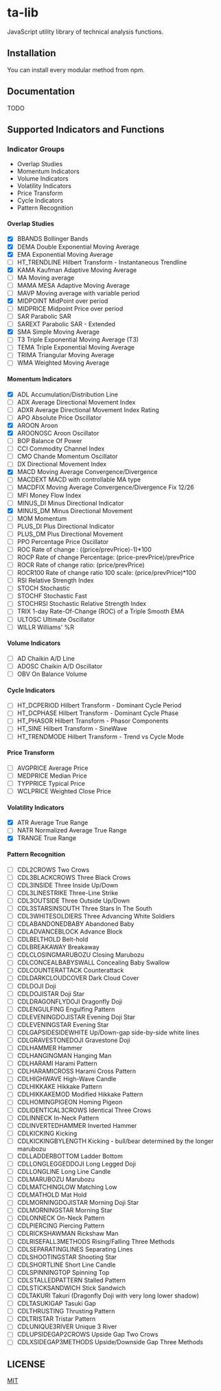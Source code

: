 # ta-lib
JavaScript utility library of technical analysis functions.

## Installation

You can install every modular method from npm.

## Documentation

TODO

## Supported Indicators and Functions

### Indicator Groups

* Overlap Studies
* Momentum Indicators
* Volume Indicators
* Volatility Indicators
* Price Transform
* Cycle Indicators
* Pattern Recognition

#### Overlap Studies

- [x] BBANDS               Bollinger Bands
- [x] DEMA                 Double Exponential Moving Average
- [x] EMA                  Exponential Moving Average
- [ ] HT_TRENDLINE         Hilbert Transform - Instantaneous Trendline
- [x] KAMA                 Kaufman Adaptive Moving Average
- [ ] MA                   Moving average
- [ ] MAMA                 MESA Adaptive Moving Average
- [ ] MAVP                 Moving average with variable period
- [x] MIDPOINT             MidPoint over period
- [ ] MIDPRICE             Midpoint Price over period
- [ ] SAR                  Parabolic SAR
- [ ] SAREXT               Parabolic SAR - Extended
- [x] SMA                  Simple Moving Average
- [ ] T3                   Triple Exponential Moving Average (T3)
- [ ] TEMA                 Triple Exponential Moving Average
- [ ] TRIMA                Triangular Moving Average
- [ ] WMA                  Weighted Moving Average

#### Momentum Indicators

- [x] ADL                  Accumulation/Distribution Line
- [ ] ADX                  Average Directional Movement Index
- [ ] ADXR                 Average Directional Movement Index Rating
- [ ] APO                  Absolute Price Oscillator
- [x] AROON                Aroon
- [x] AROONOSC             Aroon Oscillator
- [ ] BOP                  Balance Of Power
- [ ] CCI                  Commodity Channel Index
- [ ] CMO                  Chande Momentum Oscillator
- [ ] DX                   Directional Movement Index
- [x] MACD                 Moving Average Convergence/Divergence
- [ ] MACDEXT              MACD with controllable MA type
- [ ] MACDFIX              Moving Average Convergence/Divergence Fix 12/26
- [ ] MFI                  Money Flow Index
- [ ] MINUS_DI             Minus Directional Indicator
- [x] MINUS_DM             Minus Directional Movement
- [ ] MOM                  Momentum
- [ ] PLUS_DI              Plus Directional Indicator
- [ ] PLUS_DM              Plus Directional Movement
- [ ] PPO                  Percentage Price Oscillator
- [ ] ROC                  Rate of change : ((price/prevPrice)-1)*100
- [ ] ROCP                 Rate of change Percentage: (price-prevPrice)/prevPrice
- [ ] ROCR                 Rate of change ratio: (price/prevPrice)
- [ ] ROCR100              Rate of change ratio 100 scale: (price/prevPrice)*100
- [ ] RSI                  Relative Strength Index
- [ ] STOCH                Stochastic
- [ ] STOCHF               Stochastic Fast
- [ ] STOCHRSI             Stochastic Relative Strength Index
- [ ] TRIX                 1-day Rate-Of-Change (ROC) of a Triple Smooth EMA
- [ ] ULTOSC               Ultimate Oscillator
- [ ] WILLR                Williams' %R

#### Volume Indicators

- [ ] AD                   Chaikin A/D Line
- [ ] ADOSC                Chaikin A/D Oscillator
- [ ] OBV                  On Balance Volume

#### Cycle Indicators

- [ ] HT_DCPERIOD          Hilbert Transform - Dominant Cycle Period
- [ ] HT_DCPHASE           Hilbert Transform - Dominant Cycle Phase
- [ ] HT_PHASOR            Hilbert Transform - Phasor Components
- [ ] HT_SINE              Hilbert Transform - SineWave
- [ ] HT_TRENDMODE         Hilbert Transform - Trend vs Cycle Mode

#### Price Transform

- [ ] AVGPRICE             Average Price
- [ ] MEDPRICE             Median Price
- [ ] TYPPRICE             Typical Price
- [ ] WCLPRICE             Weighted Close Price

#### Volatility Indicators

- [x] ATR                  Average True Range
- [ ] NATR                 Normalized Average True Range
- [x] TRANGE               True Range

#### Pattern Recognition

- [ ] CDL2CROWS            Two Crows
- [ ] CDL3BLACKCROWS       Three Black Crows
- [ ] CDL3INSIDE           Three Inside Up/Down
- [ ] CDL3LINESTRIKE       Three-Line Strike
- [ ] CDL3OUTSIDE          Three Outside Up/Down
- [ ] CDL3STARSINSOUTH     Three Stars In The South
- [ ] CDL3WHITESOLDIERS    Three Advancing White Soldiers
- [ ] CDLABANDONEDBABY     Abandoned Baby
- [ ] CDLADVANCEBLOCK      Advance Block
- [ ] CDLBELTHOLD          Belt-hold
- [ ] CDLBREAKAWAY         Breakaway
- [ ] CDLCLOSINGMARUBOZU   Closing Marubozu
- [ ] CDLCONCEALBABYSWALL  Concealing Baby Swallow
- [ ] CDLCOUNTERATTACK     Counterattack
- [ ] CDLDARKCLOUDCOVER    Dark Cloud Cover
- [ ] CDLDOJI              Doji
- [ ] CDLDOJISTAR          Doji Star
- [ ] CDLDRAGONFLYDOJI     Dragonfly Doji
- [ ] CDLENGULFING         Engulfing Pattern
- [ ] CDLEVENINGDOJISTAR   Evening Doji Star
- [ ] CDLEVENINGSTAR       Evening Star
- [ ] CDLGAPSIDESIDEWHITE  Up/Down-gap side-by-side white lines
- [ ] CDLGRAVESTONEDOJI    Gravestone Doji
- [ ] CDLHAMMER            Hammer
- [ ] CDLHANGINGMAN        Hanging Man
- [ ] CDLHARAMI            Harami Pattern
- [ ] CDLHARAMICROSS       Harami Cross Pattern
- [ ] CDLHIGHWAVE          High-Wave Candle
- [ ] CDLHIKKAKE           Hikkake Pattern
- [ ] CDLHIKKAKEMOD        Modified Hikkake Pattern
- [ ] CDLHOMINGPIGEON      Homing Pigeon
- [ ] CDLIDENTICAL3CROWS   Identical Three Crows
- [ ] CDLINNECK            In-Neck Pattern
- [ ] CDLINVERTEDHAMMER    Inverted Hammer
- [ ] CDLKICKING           Kicking
- [ ] CDLKICKINGBYLENGTH   Kicking - bull/bear determined by the longer marubozu
- [ ] CDLLADDERBOTTOM      Ladder Bottom
- [ ] CDLLONGLEGGEDDOJI    Long Legged Doji
- [ ] CDLLONGLINE          Long Line Candle
- [ ] CDLMARUBOZU          Marubozu
- [ ] CDLMATCHINGLOW       Matching Low
- [ ] CDLMATHOLD           Mat Hold
- [ ] CDLMORNINGDOJISTAR   Morning Doji Star
- [ ] CDLMORNINGSTAR       Morning Star
- [ ] CDLONNECK            On-Neck Pattern
- [ ] CDLPIERCING          Piercing Pattern
- [ ] CDLRICKSHAWMAN       Rickshaw Man
- [ ] CDLRISEFALL3METHODS  Rising/Falling Three Methods
- [ ] CDLSEPARATINGLINES   Separating Lines
- [ ] CDLSHOOTINGSTAR      Shooting Star
- [ ] CDLSHORTLINE         Short Line Candle
- [ ] CDLSPINNINGTOP       Spinning Top
- [ ] CDLSTALLEDPATTERN    Stalled Pattern
- [ ] CDLSTICKSANDWICH     Stick Sandwich
- [ ] CDLTAKURI            Takuri (Dragonfly Doji with very long lower shadow)
- [ ] CDLTASUKIGAP         Tasuki Gap
- [ ] CDLTHRUSTING         Thrusting Pattern
- [ ] CDLTRISTAR           Tristar Pattern
- [ ] CDLUNIQUE3RIVER      Unique 3 River
- [ ] CDLUPSIDEGAP2CROWS   Upside Gap Two Crows
- [ ] CDLXSIDEGAP3METHODS  Upside/Downside Gap Three Methods

## LICENSE

[MIT](./LICENSE)
